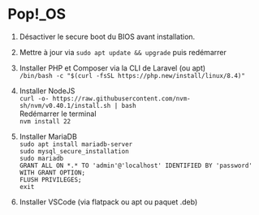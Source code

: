# Pop!\_OS

1. Désactiver le secure boot du BIOS avant installation.

2. Mettre à jour via `sudo apt update && upgrade` puis redémarrer

3. Installer PHP et Composer via la CLI de Laravel (ou apt) <br>
    `/bin/bash -c "$(curl -fsSL https://php.new/install/linux/8.4)"`

4. Installer NodeJS <br>
    `curl -o- https://raw.githubusercontent.com/nvm-sh/nvm/v0.40.1/install.sh | bash` <br>
    Redémarrer le terminal <br>
    `nvm install 22`

5. Installer MariaDB <br>
    `sudo apt install mariadb-server` <br>
    `sudo mysql_secure_installation` <br>
    `sudo mariadb` <br>
    `GRANT ALL ON *.* TO 'admin'@'localhost' IDENTIFIED BY 'password' WITH GRANT OPTION;` <br>
    `FLUSH PRIVILEGES;` <br>
    `exit`

6. Installer VSCode (via flatpack ou apt ou paquet .deb)